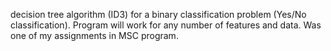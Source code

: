 decision tree algorithm (ID3) for a binary classification problem (Yes/No classification). Program will work for any number of features and data. Was one of my assignments in MSC program.
